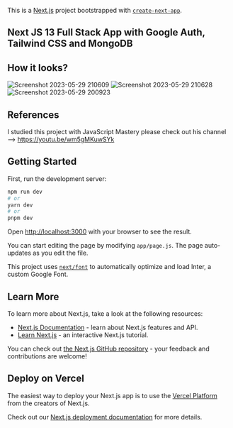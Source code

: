 This is a [Next.js](https://nextjs.org/) project bootstrapped with [`create-next-app`](https://github.com/vercel/next.js/tree/canary/packages/create-next-app).

## Next JS 13 Full Stack App with Google Auth, Tailwind CSS and MongoDB

## How it looks?

![Screenshot 2023-05-29 210609](https://github.com/fvdime/nextjs-full-stack-app/assets/73942727/d58f4333-6d94-473d-ab01-eb252b4619bb)
![Screenshot 2023-05-29 210628](https://github.com/fvdime/nextjs-full-stack-app/assets/73942727/2d3cd1cf-37cb-4eef-b718-30173c9038f9)
![Screenshot 2023-05-29 200923](https://github.com/fvdime/nextjs-full-stack-app/assets/73942727/21493c51-d106-4d41-904a-9197c47c6471)

## References
I studied this project with JavaScript Mastery please check out his channel --> https://youtu.be/wm5gMKuwSYk

## Getting Started

First, run the development server:

```bash
npm run dev
# or
yarn dev
# or
pnpm dev
```

Open [http://localhost:3000](http://localhost:3000) with your browser to see the result.

You can start editing the page by modifying `app/page.js`. The page auto-updates as you edit the file.

This project uses [`next/font`](https://nextjs.org/docs/basic-features/font-optimization) to automatically optimize and load Inter, a custom Google Font.

## Learn More

To learn more about Next.js, take a look at the following resources:

- [Next.js Documentation](https://nextjs.org/docs) - learn about Next.js features and API.
- [Learn Next.js](https://nextjs.org/learn) - an interactive Next.js tutorial.

You can check out [the Next.js GitHub repository](https://github.com/vercel/next.js/) - your feedback and contributions are welcome!

## Deploy on Vercel

The easiest way to deploy your Next.js app is to use the [Vercel Platform](https://vercel.com/new?utm_medium=default-template&filter=next.js&utm_source=create-next-app&utm_campaign=create-next-app-readme) from the creators of Next.js.

Check out our [Next.js deployment documentation](https://nextjs.org/docs/deployment) for more details.
